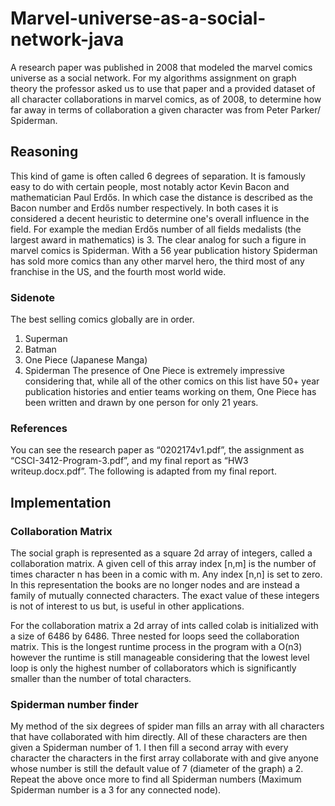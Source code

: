 # Marvel-universe-as-a-social-network-java
A research paper was published in 2008 that modeled the marvel comics universe as a social network. For my algorithms assignment on graph theory the professor asked us to use that paper and a provided dataset of all character collaborations in marvel comics, as of 2008, to determine how far away in terms of collaboration a given character was from Peter Parker/ Spiderman. 
## Reasoning
This kind of game is often called 6 degrees of separation. It is famously easy to do with certain people, most notably actor Kevin Bacon and mathematician Paul Erdős. In which case the distance is described as the Bacon number and Erdős number respectively. In both cases it is considered a decent heuristic to determine one's overall influence in the field. For example the median Erdős number of all fields medalists (the largest award in mathematics) is 3. The clear analog for such a figure in marvel comics is Spiderman. With a 56 year publication history Spiderman has sold more comics than any other marvel hero, the third most of any franchise in the US, and the fourth most world wide. 
### Sidenote
The best selling comics globally are in order.
1. Superman
2. Batman
3. One Piece (Japanese Manga)
4. Spiderman
The presence of One Piece is extremely impressive considering that, while all of the other comics on this list have 50+ year publication histories and entier teams working on them, One Piece has been written and drawn by one person for only 21 years.
### References
You can see the research paper as “0202174v1.pdf”, the assignment as “CSCI-3412-Program-3.pdf”, and my final report as “HW3 writeup.docx.pdf”. The following is adapted from my final report.

## Implementation 
### Collaboration Matrix	
The social graph is represented as a square 2d array of integers, called a collaboration matrix. A given cell of this array index [n,m] is the number of times character n has been in a comic with m. Any index [n,n] is set to zero. In this representation the books are no longer nodes and are instead a family of mutually connected characters. The exact value of these integers is not of interest to us but, is useful in other applications.

For the collaboration matrix a 2d array of ints called colab is initialized with a size of 6486 by 6486. Three nested for loops seed the collaboration matrix. This is the longest runtime process in the program with a O(n3) however the runtime is still manageable considering that the lowest level loop is only the highest number of collaborators which is significantly smaller than the number of total characters.

### Spiderman number finder
My method of the six degrees of spider man fills an array with all characters that have collaborated with him directly. All of these characters are then given a Spiderman number of 1. I then fill a second array with every character the characters in the first array collaborate with and give anyone whose number is still the default value of 7 (diameter of the graph) a 2. Repeat the above once more to find all Spiderman numbers (Maximum Spiderman number is a 3 for any connected node).


